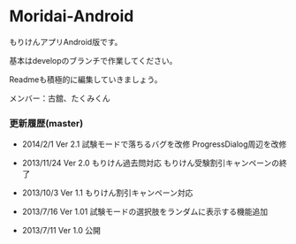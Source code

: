 Moridai-Android
===============

もりけんアプリAndroid版です。

基本はdevelopのブランチで作業してください。

Readmeも積極的に編集していきましょう。

メンバー：古舘、たくみくん


### 更新履歴(master)
- 2014/2/1
Ver 2.1
試験モードで落ちるバグを改修
ProgressDialog周辺を改修

- 2013/11/24
Ver 2.0
もりけん過去問対応
もりけん受験割引キャンペーンの終了

- 2013/10/3
Ver 1.1
もりけん割引キャンペーン対応

- 2013/7/16
Ver 1.01
試験モードの選択肢をランダムに表示する機能追加

- 2013/7/11
Ver 1.0
公開
